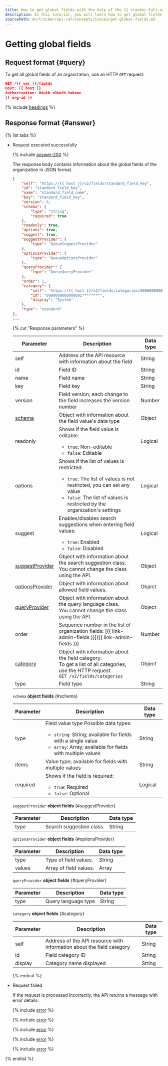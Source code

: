 ```yaml
---
title: How to get global fields with the help of the {{ tracker-full-name }} API
description: In this tutorial, you will learn how to get global fields in {{ tracker-name }}.
sourcePath: en/tracker/api-ref/concepts/issues/get-global-fields.md
---
```


# Getting global fields

## Request format {#query}

To get all global fields of an organization, use an HTTP `GET` request:

```json
GET /{{ ver }}/fields
Host: {{ host }}
Authorization: OAuth <OAuth_token>
{{ org-id }}
```

{% include [headings](../../../_includes/tracker/api/headings.md) %}

## Response format {#answer}

{% list tabs %}

- Request executed successfully

   {% include [answer-200](../../../_includes/tracker/api/answer-200.md) %}

   The response body contains information about the global fields of the organization in JSON format.

   ```json
   {
       "self": "https://{{ host }}/v2/fields/standard_field_key",
       "id": "standard_field_key",
       "name": "standard_field_name",
       "key": "standard_field_key",
       "version": 0,
       "schema": {
           "type": "string",
           "required": true
       },
       "readonly": true,
       "options": true,
       "suggest": true,
       "suggestProvider": {
           "type": "QueueSuggestProvider"
       },
       "optionsProvider": {
           "type": "QueueOptionsProvider"
       },
       "queryProvider": {
           "type": "QueueQueryProvider"
       },
       "order": 1,
       "category": {
           "self": "https://{{ host }}/v2/fields/categories/0000000000000001********",
           "id": "0000000000000001********",
           "display": "System"
       },
       "type": "standard"
   },
   ...
   ```

   {% cut "Response parameters" %}

   | Parameter | Description | Data type |
   -------- | -------- | ----------
   | self | Address of the API resource with information about the field | String |
   | id | Field ID | String |
   | name | Field name | String |
   | key | Field key | String |
   | version | Field version; each change to the field increases the version number | Number |
   | [schema](#schema) | Object with information about the field value's data type | Object |
   | readonly | Shows if the field value is editable:<ul><li>`true`: Non-editable</li><li>`false`: Editable</li></ul> | Logical |
   | options | Shows if the list of values is restricted:<ul><li>`true`: The list of values is not restricted, you can set any value</li><li>`false`: The list of values is restricted by the organization's settings</li></ul> | Logical |
   | suggest | Enables/disables search suggestions when entering field values:<ul><li>`true`: Enabled</li><li>`false`: Disabled</li></ul> | Logical |
   | [suggestProvider](#suggestProvider) | Object with information about the search suggestion class.<br/>You cannot change the class using the API. | Object |
   | [optionsProvider](#optionsProvider) | Object with information about allowed field values. | Object |
   | [queryProvider](#queryProvider) | Object with information about the query language class.<br/>You cannot change the class using the API. | Object |
   | order | Sequence number in the list of organization fields: [{{ link-admin-fields }}]({{ link-admin-fields }}) | Number |
   | [category](#category) | Object with information about the field category.<br/>To get a list of all categories, use the HTTP request:<br/>`GET /v2/fields/categories` | Object |
   | type | Field type | String |

   `schema` **object fields** {#schema}

   | Parameter | Description | Data type |
   -------- | -------- | ----------
   | type | Field value type Possible data types:<ul><li>`string`: String; available for fields with a single value</li><li>`array`: Array; available for fields with multiple values</li></ul> | String |
   | items | Value type; available for fields with multiple values | String |
   | required | Shows if the field is required:<ul><li>`true`: Required</li><li>`false`: Optional</li></ul> | Logical |

   `suggestProvider` **object fields** {#suggestProvider}

   | Parameter | Description | Data type |
   -------- | -------- | ----------
   | type | Search suggestion class. | String |

   `optionsProvider` **object fields** {#optionsProvider}

   | Parameter | Description | Data type |
   -------- | -------- | ----------
   | type | Type of field values. | String |
   | values | Array of field values. | Array |

   `queryProvider` **object fields** {#queryProvider}

   | Parameter | Description | Data type |
   -------- | -------- | ----------
   | type | Query language type | String |

   `category` **object fields** {#category}

   | Parameter | Description | Data type |
   -------- | -------- | ----------
   | self | Address of the API resource with information about the field category | String |
   | id | Field category ID | String |
   | display | Category name displayed | String |

   {% endcut %}

- Request failed

   If the request is processed incorrectly, the API returns a message with error details:

   {% include [error](../../../_includes/tracker/api/answer-error-400.md) %}

   {% include [error](../../../_includes/tracker/api/answer-error-403.md) %}

   {% include [error](../../../_includes/tracker/api/answer-error-404.md) %}

   {% include [error](../../../_includes/tracker/api/answer-error-500.md) %}

   {% include [error](../../../_includes/tracker/api/answer-error-503.md) %}

{% endlist %}
